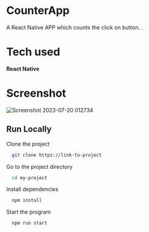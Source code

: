 # CounterApp
A React Native APP which counts the click on button. .


# Tech used 

**React Native**


# Screenshot
![Screenshot 2023-07-20 012734](https://github.com/TheHimanshuDixit/CounterApp/assets/107857348/f892c978-30ce-4a2d-ae22-72fbaf285eac)



## Run Locally

Clone the project

```bash
  git clone https://link-to-project
```

Go to the project directory

```bash
  cd my-project
```

Install dependencies

```bash
  npm install
```

Start the program

```bash
  npm run start
```
